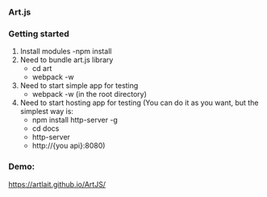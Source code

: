 ### Art.js

### Getting started

1) Install modules
    -npm install
2) Need to bundle art.js library
    - cd art
    - webpack -w
3) Need to start simple app for testing
   - webpack -w (in the root directory)
4) Need to start hosting app for testing
    (You can do it as you want, but the simplest way is:
    - npm install http-server -g
    - cd docs
    - http-server
    - http://{you api}:8080)

### Demo:

https://artlait.github.io/ArtJS/
